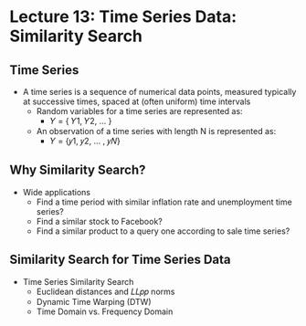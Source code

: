 # Lecture 13: Time Series Data: Similarity Search
## Time Series
* A time series is a sequence of numerical data points, measured typically at successive times, spaced at (often uniform) time intervals
  * Random variables for a time series are represented as:
    * 𝑌 = { 𝑌1, 𝑌2, … }
  * An observation of a time series with length N is represented as:
    * 𝑌 = {𝑦1, 𝑦2, … , 𝑦𝑁}
## Why Similarity Search?
* Wide applications
  * Find a time period with similar inflation rate and unemployment time series?
  * Find a similar stock to Facebook?
  * Find a similar product to a query one according to sale time series?
## Similarity Search for Time Series Data
* Time Series Similarity Search
  * Euclidean distances and 𝐿𝐿𝑝𝑝 norms
  * Dynamic Time Warping (DTW)
  * Time Domain vs. Frequency Domain
